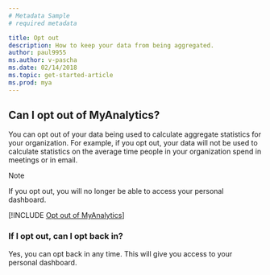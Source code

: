```yaml
---
# Metadata Sample
# required metadata

title: Opt out
description: How to keep your data from being aggregated.
author: paul9955
ms.author: v-pascha
ms.date: 02/14/2018
ms.topic: get-started-article
ms.prod: mya
---
```


## Can I opt out of MyAnalytics? 

You can opt out of your data being used to calculate aggregate statistics for your organization. For example, if you opt out, your data will not be used to calculate statistics on the average time people in your organization spend in meetings or in email. 

> [!NOTE] 
> If you opt out, you will no longer be able to access your personal dashboard. 

[!INCLUDE [Opt out of MyAnalytics](../../Includes/to-opt-out-of-mya.md)]
 
### If I opt out, can I opt back in? 

Yes, you can opt back in any time. This will give you access to your personal dashboard. 